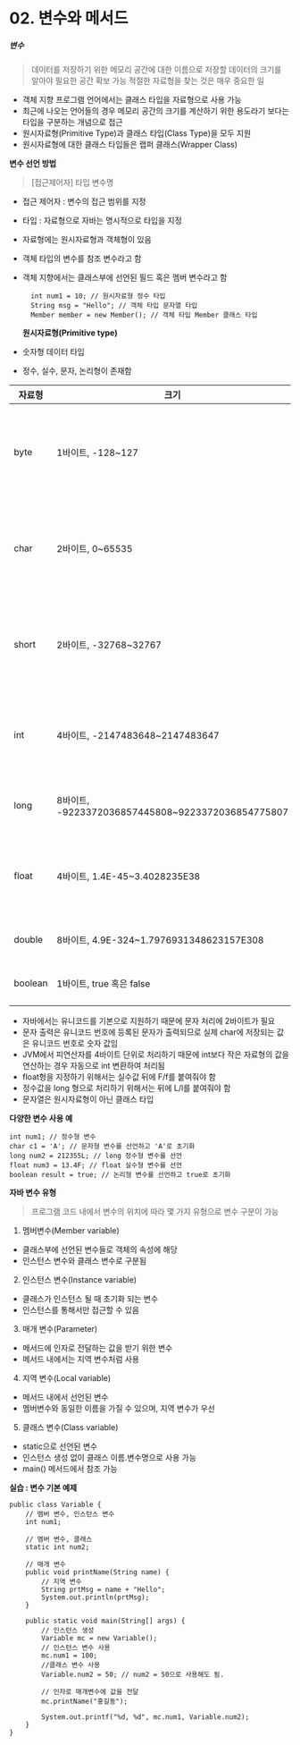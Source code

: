 # 02. 변수와 메서드
##### 변수
> 데이터를 저장하기 위한 메모리 공간에 대한 이름으로 저장할 데이터의 크기를 알아야 필요한 공간 확보 가능
> 적절한 자료형을 찾는 것은 매우 중요한 일

- 객체 지향 프로그램 언어에서는 클래스 타입을 자료형으로 사용 가능
- 최근에 나오는 언어들의 경우 메모리 공간의 크기를 계산하기 위한 용도라기 보다는 타입을 구분하는 개념으로 접근
- 원시자료형(Primitive Type)과 클래스 타입(Class Type)을 모두 지원
- 원시자료형에 대한 클래스 타입들은 랩퍼 클래스(Wrapper Class)

**변수 선언 방법**
> [접근제어자] 타입 변수명

- 접근 제어자 : 변수의 접근 범위를 지정
- 타입 : 자료형으로 자바는 명시적으로 타입을 지정
- 자료형에는 원시자료형과 객체형이 있음
- 객체 타입의 변수를 참조 변수라고 함
- 객체 지향에서는 클래스부에 선언된 필드 혹은 멤버 변수라고 함

        int num1 = 10; // 원시자료형 정수 타입
        String msg = "Hello"; // 객체 타입 문자열 타입
        Member member = new Member(); // 객체 타입 Member 클래스 타입
    
  **원시자료형(Primitive type)**
 - 숫자형 데이터 타입
 - 정수, 실수, 문자, 논리형이 존재함

|자료형|크기|설명|
|------|----------------------------|--------------------------------------------|
|byte|1바이트, -128~127|가장 작은 단위를 8Bit로 구성된 1Byte를 기본으로 함|
|char|2바이트, 0~65535|음수를 포함하지 않은 unsigned 자료형으로 문자 표현에 적합|
|short|2바이트, -32768~32767|음수를 표현한 2바이트 크기의 자료형, 작은 데이터 처리에 적헙|
|int|4바이트, -2147483648~2147483647|정수의 기본 자료형이지만 충분한 크기가 아님에 주의|
|long|8바이트, -9223372036857445808~9223372036854775807|충분한 숫자값이 필요한 경우 사용|
|float|4바이트, 1.4E-45~3.4028235E38|실수형의 기본형이 아니므로 숫자 뒤에 f를 붙여 사용|
|double|8바이트, 4.9E-324~1.7976931348623157E308|실수형의 기본 자료형|
|boolean|1바이트, true 혹은 false|논리형으로 참, 거짓을 표현|
- 자바에서는 유니코드를 기본으로 지원하기 때문에 문자 처리에 2바이트가 필요  
- 문자 출력은 유니코드 번호에 등록된 문자가 출력되므로 실제 char에 저장되는 값은 유니코드 번호로 숫자 값임  
- JVM에서 피연산자를 4바이트 단위로 처리하기 때문에 int보다 작은 자료형의 값을 연산하는 경우 자동으로 int 변환하여 처리됨  
- float형을 지정하기 위해서는 실수값 뒤에 F/f를 붙여줘야 함  
- 정수값을 long 형으로 처리하기 위해서는 뒤에 L/l를 붙여줘야 함  
- 문자열은 원시자료형이 아닌 클래스 타입  

**다양한 변수 사용 예**

    int num1; // 정수형 변수
    char c1 = 'A'; // 문자형 변수를 선언하고 'A'로 초기화
    long num2 = 212355L; // long 정수형 변수를 선언
    float num3 = 13.4F; // float 실수형 변수를 선언
    boolean result = true; // 논리형 변수를 선언하고 true로 초기화


**자바 변수 유형**
> 프로그램 코드 내에서 변수의 위치에 따라 몇 가지 유형으로 변수 구분이 가능

1. 멤버변수(Member variable)
- 클래스부에 선언된 변수들로 객체의 속성에 해당
- 인스턴스 변수와 클래스 변수로 구분됨


2. 인스턴스 변수(Instance variable)
- 클래스가 인스턴스 될 때 초기화 되는 변수 
- 인스턴스를 통해서만 접근할 수 있음


3. 매개 변수(Parameter)
- 메서드에 인자로 전달하는 값을 받기 위한 변수
- 메서드 내에서는 지역 변수처럼 사용


4. 지역 변수(Local variable)
- 메서드 내에서 선언된 변수
- 멤버변수와 동일한 이름을 가질 수 있으며, 지역 변수가 우선


5. 클래스 변수(Class variable)
- static으로 선언된 변수
- 인스턴스 생성 없이 클래스 이름.변수명으로 사용 가능
- main() 메서드에서 참조 가능

**실습 : 변수 기본 예제**

    public class Variable { 
	    // 멤버 변수, 인스턴스 변수 
	    int num1;
	    
	    // 멤버 변수, 클래스
	    static int num2;
	    
	    // 매개 변수
	    public void printName(String name) {
		    // 지역 변수
		    String prtMsg = name + "Hello";
		    System.out.println(prtMsg);
		}
		
		public static void main(String[] args) {
			// 인스턴스 생성
			Variable mc = new Variable();
			// 인스턴스 변수 사용
			mc.num1 = 100;
			//클래스 변수 사용
			Variable.num2 = 50; // num2 = 50으로 사용해도 됨.
			
			// 인자로 매개변수에 값을 전달
			mc.printName("홍길동");
			
			System.out.printf("%d, %d", mc.num1, Variable.num2);
		}
	}
